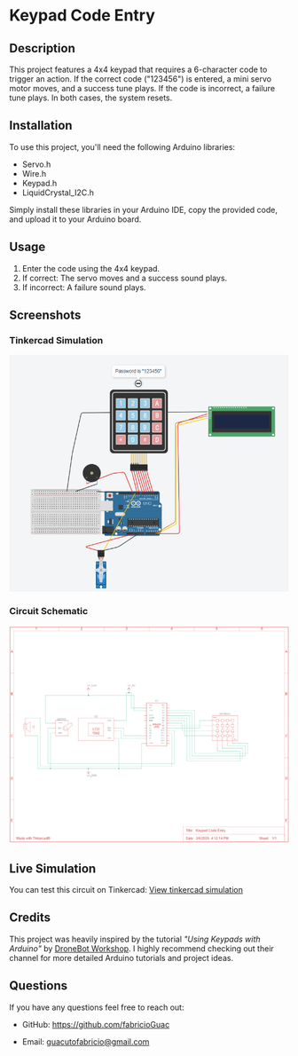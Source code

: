 # Keypad Code Entry 

## Description

This project features a 4x4 keypad that requires a 6-character code to trigger an action. If the correct code ("123456") is entered, a mini servo motor moves, and a success tune plays. If the code is incorrect, a failure tune plays. In both cases, the system resets.

## Installation

To use this project, you'll need the following Arduino libraries:

* Servo.h
* Wire.h
* Keypad.h
* LiquidCrystal_I2C.h

Simply install these libraries in your Arduino IDE, copy the provided code, and upload it to your Arduino board.

## Usage

1. Enter the code using the 4x4 keypad.
2. If correct: The servo moves and a success sound plays.
3. If incorrect: A failure sound plays.

## Screenshots 

### Tinkercad Simulation
![Tinkercad simulation](./keypadTinkercad.png)

### Circuit Schematic
![Circuit schematic](./circuitSchematics.png)


## Live Simulation

You can test this circuit on Tinkercad:
[View tinkercad simulation](https://www.tinkercad.com/things/1xDoP8IsCVB-keypad-code-entry-)

## Credits

This project was heavily inspired by the tutorial *"Using Keypads with Arduino"* by [DroneBot Workshop](https://www.youtube.com/@Dronebotworkshop). I highly recommend checking out their channel for more detailed Arduino tutorials and project ideas.


## Questions

If you have any questions feel free to reach out:

* GitHub: https://github.com/fabricioGuac

* Email: guacutofabricio@gmail.com